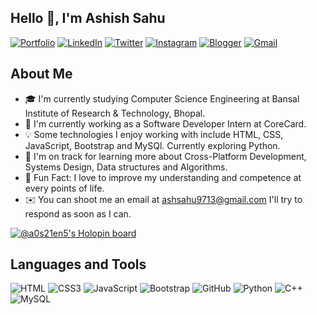   ## Hello 👋, I'm Ashish Sahu
  
[![Portfolio](https://img.shields.io/badge/Portfolio-%23000000.svg?style=for-the-badge&logo=firefox&logoColor=#FF7139)](https://ashishsahu.me)
[![LinkedIn](https://img.shields.io/badge/LinkedIn-0077B5?style=for-the-badge&logo=linkedin&logoColor=white)](https://www.linkedin.com/in/a0s21en5/)
[![Twitter](https://img.shields.io/badge/Twitter-1DA1F2?style=for-the-badge&logo=twitter&logoColor=white)](https://twitter.com/a0s21en5)
[![Instagram](https://img.shields.io/badge/Instagram-%23E4405F.svg?style=for-the-badge&logo=Instagram&logoColor=white)](https://www.instagram.com/gumnaam__coder/)
[![Blogger](https://img.shields.io/badge/Blogger-FF5722?style=for-the-badge&logo=blogger&logoColor=white)](https://gumnaamcoder.tech/)
[![Gmail](https://img.shields.io/badge/Gmail-D14836?style=for-the-badge&logo=gmail&logoColor=white)](https://ashsahu9713@gmail.com)

  ## About Me
  - 🎓  I'm currently studying Computer Science Engineering at Bansal Institute of Research & Technology, Bhopal.
  - 👀  I'm currently working as a Software Developer Intern at CoreCard.
  - 💡  Some technologies I enjoy working with include HTML, CSS, JavaScript, Bootstrap and MySQl. Currently exploring Python.
  - 🌱  I'm on track for learning more about Cross-Platform Development, Systems Design, Data structures and Algorithms.
  - 🤔 Fun Fact: I love to improve my understanding and competence at every points of life.
  - ✉️  You can shoot me an email at ashsahu9713@gmail.com I'll try to respond as soon as I can.
  
  [![@a0s21en5's Holopin board](https://holopin.io/api/user/board?user=a0s21en5)](https://holopin.io/@a0s21en5)

## Languages and Tools 
![HTML](https://img.shields.io/badge/HTML5-E34F26?style=for-the-badge&logo=html5&logoColor=white)
![CSS3](https://img.shields.io/badge/CSS3-1572B6?style=for-the-badge&logo=css3&logoColor=white)
![JavaScript](https://img.shields.io/badge/JavaScript-323330?style=for-the-badge&logo=javascript&logoColor=F7DF1E)
![Bootstrap](https://img.shields.io/badge/Bootstrap-563D7C?style=for-the-badge&logo=bootstrap&logoColor=white)
![GitHub](https://img.shields.io/badge/GitHub-100000?style=for-the-badge&logo=github&logoColor=white)
![Python](https://img.shields.io/badge/Python-FFD43B?style=for-the-badge&logo=python&logoColor=blue)
![C++](https://img.shields.io/badge/c++-%2300599C.svg?style=for-the-badge&logo=c%2B%2B&logoColor=white)
![MySQL](https://img.shields.io/badge/MySQL-005C84?style=for-the-badge&logo=mysql&logoColor=white)
